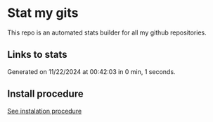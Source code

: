 # Stat my gits

This repo is an automated stats builder for all my github repositories.

## Links to stats


Generated on 11/22/2024 at 00:42:03 in 0 min, 1 seconds.

## Install procedure

[See instalation procedure](./src/install.md)
